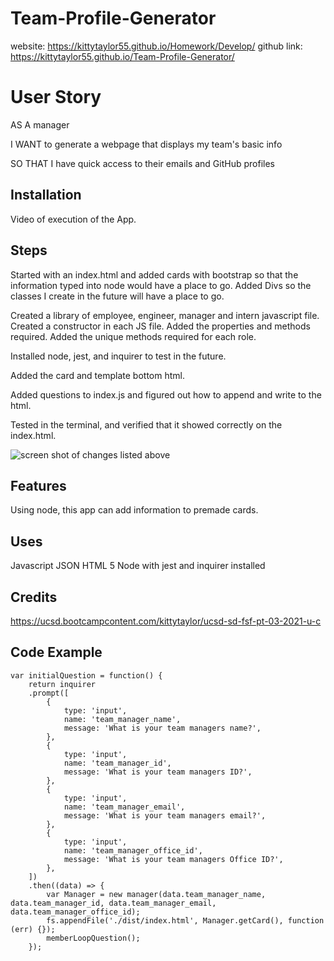 # Team-Profile-Generator
website: https://kittytaylor55.github.io/Homework/Develop/
github link: https://kittytaylor55.github.io/Team-Profile-Generator/


# User Story

AS A manager

I WANT to generate a webpage that displays my team's basic info

SO THAT I have quick access to their emails and GitHub profiles

## Installation
Video of execution of the App.

## Steps
Started with an index.html and added cards with bootstrap so that the information typed into node would have a place to go.
Added Divs so the classes I create in the future will have a place to go.

Created a library of employee, engineer, manager and intern javascript file.
Created a constructor in each JS file.
Added the properties and methods required.
Added the unique methods required for each role.

Installed node, jest, and inquirer to test in the future.

Added the card and template bottom html.

Added questions to index.js and figured out how to  append and write to the html.

Tested in the terminal, and verified that it showed correctly on the index.html.

<img src="https://kittytaylor55.github.io/Team-Profile-Generator/Assets/screenshot.png" alt="screen shot of changes listed above"/>


## Features
Using node, this app can add information to premade cards.

## Uses
Javascript
JSON
HTML 5
Node with jest and inquirer installed

## Credits
https://ucsd.bootcampcontent.com/kittytaylor/ucsd-sd-fsf-pt-03-2021-u-c


## Code Example
``````
var initialQuestion = function() {
    return inquirer
    .prompt([
        {
            type: 'input',
            name: 'team_manager_name',
            message: 'What is your team managers name?',
        },
        {
            type: 'input',
            name: 'team_manager_id',
            message: 'What is your team managers ID?',
        },
        {
            type: 'input',
            name: 'team_manager_email',
            message: 'What is your team managers email?',
        },
        {
            type: 'input',
            name: 'team_manager_office_id',
            message: 'What is your team managers Office ID?',
        },
    ])
    .then((data) => {
        var Manager = new manager(data.team_manager_name, data.team_manager_id, data.team_manager_email, data.team_manager_office_id);
        fs.appendFile('./dist/index.html', Manager.getCard(), function (err) {});
        memberLoopQuestion();
    });



